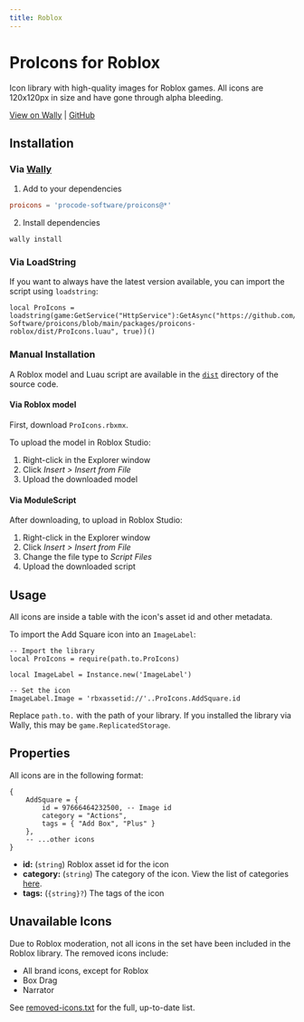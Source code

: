 ```yaml
---
title: Roblox
---
```


# ProIcons for Roblox
Icon library with high-quality images for Roblox games. All icons are 120x120px in size and have gone through alpha bleeding.

[View on Wally](https://wally.run/package/procode-software/proicons) |
[GitHub](https://github.com/ProCode-Software/proicons/tree/main/packages/proicons-roblox)

## Installation
<!-- #region install-roblox -->
### Via [Wally](https://wally.run)
1. Add to your dependencies
```toml
proicons = 'procode-software/proicons@*'
```
2. Install dependencies
```shell
wally install
```

### Via LoadString
If you want to always have the latest version available, you can import the script using `loadstring`:
```luau
local ProIcons = loadstring(game:GetService("HttpService"):GetAsync("https://github.com/ProCode-Software/proicons/blob/main/packages/proicons-roblox/dist/ProIcons.luau", true))()
```

### Manual Installation
A Roblox model and Luau script are available in the [`dist`](https://github.com/ProCode-Software/proicons/tree/main/packages/proicons-roblox/dist/) directory of the source code.

#### Via Roblox model
First, download `ProIcons.rbxmx`.

To upload the model in Roblox Studio:
1. Right-click in the Explorer window
2. Click *Insert > Insert from File*
3. Upload the downloaded model

#### Via ModuleScript
After downloading, to upload in Roblox Studio:
1. Right-click in the Explorer window
2. Click *Insert > Insert from File*
3. Change the file type to *Script Files*
4. Upload the downloaded script
<!-- #endregion install-roblox -->

## Usage
All icons are inside a table with the icon's asset id and other metadata.

To import the Add Square icon into an `ImageLabel`:
```luau
-- Import the library
local ProIcons = require(path.to.ProIcons)

local ImageLabel = Instance.new('ImageLabel')

-- Set the icon
ImageLabel.Image = 'rbxassetid://'..ProIcons.AddSquare.id
```
Replace `path.to.` with the path of your library. If you installed the library via Wally, this may be `game.ReplicatedStorage`.

## Properties
All icons are in the following format:
```luau
{
    AddSquare = {
        id = 97666464232500, -- Image id
        category = "Actions",
        tags = { "Add Box", "Plus" }
    },
    -- ...other icons
}
```

- **id:** (`string`) Roblox asset id for the icon
- **category:** (`string`) The category of the icon. View the list of categories [here](https://github.com/ProCode-Software/proicons/blob/main/src/categories.ts).
- **tags:** (`{string}?`) The tags of the icon

## Unavailable Icons
Due to Roblox moderation, not all icons in the set have been included in the Roblox library. The removed icons include:
- All brand icons, except for Roblox
- Box Drag
- Narrator

See [removed-icons.txt](https://github.com/ProCode-Software/proicons/blob/main/packages/proicons-roblox/removed-icons.txt) for the full, up-to-date list.